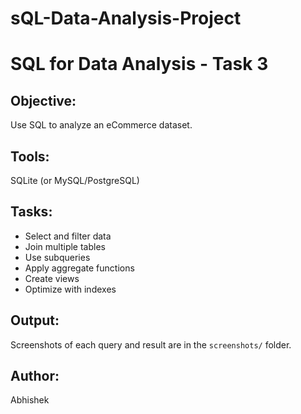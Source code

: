 # sQL-Data-Analysis-Project
# SQL for Data Analysis - Task 3

## Objective:
Use SQL to analyze an eCommerce dataset.

## Tools:
SQLite (or MySQL/PostgreSQL)

## Tasks:
- Select and filter data
- Join multiple tables
- Use subqueries
- Apply aggregate functions
- Create views
- Optimize with indexes

## Output:
Screenshots of each query and result are in the `screenshots/` folder.

## Author:
Abhishek
